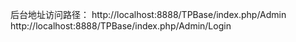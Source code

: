 
后台地址访问路径：
	http://localhost:8888/TPBase/index.php/Admin
	http://localhost:8888/TPBase/index.php/Admin/Login

	
	